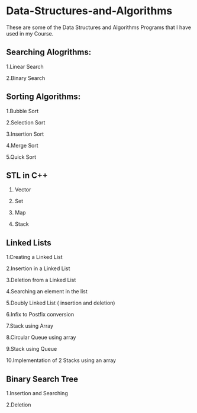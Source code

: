 # Data-Structures-and-Algorithms
These are some of the Data Structures and Algorithms Programs that I have used in my Course.

## Searching Alogrithms:

1.Linear Search

2.Binary Search

## Sorting Algorithms:

1.Bubble Sort

2.Selection Sort

3.Insertion Sort

4.Merge Sort

5.Quick Sort

## STL in C++

1. Vector

2. Set

3. Map

4. Stack

## Linked Lists

1.Creating a Linked List

2.Insertion in a Linked List

3.Deletion from a Linked List

4.Searching an element in the list

5.Doubly Linked List ( insertion and deletion)

6.Infix to Postfix conversion

7.Stack using Array

8.Circular Queue using array

9.Stack using Queue

10.Implementation of 2 Stacks using an array

## Binary Search Tree

1.Insertion and Searching

2.Deletion

